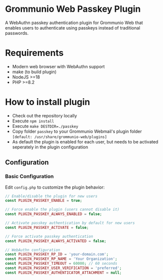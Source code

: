 # Grommunio Web Passkey Plugin

A WebAuthn passkey authentication plugin for Grommunio Web that enables users to authenticate using passkeys instead of traditional passwords.

# Requirements

* Modern web browser with WebAuthn support
* make (to build plugin)
* NodeJS >=18
* PHP >=8.2

# How to install plugin

* Check out the repository locally
* Execute ``npm install``
* Execute ```make DESTDIR=./passkey```
* Copy folder ```passkey``` to your Grommunio Webmail's plugin folder ``[default: /usr/share/grommunio-web/plugins]``
* As default the plugin is enabled for each user, but needs to be activated seperately in the plugin configuration


## Configuration

### Basic Configuration

Edit `config.php` to customize the plugin behavior:

```php
// Enable/disable the plugin for new users
const PLUGIN_PASSKEY_ENABLE = true;

// Force enable the plugin (users cannot disable it)
const PLUGIN_PASSKEY_ALWAYS_ENABLED = false;

// Activate passkey authentication by default for new users
const PLUGIN_PASSKEY_ACTIVATE = false;

// Force activate passkey authentication
const PLUGIN_PASSKEY_ALWAYS_ACTIVATED = false;

// WebAuthn configuration
const PLUGIN_PASSKEY_RP_ID = 'your-domain.com';
const PLUGIN_PASSKEY_RP_NAME = 'Your Organization';
const PLUGIN_PASSKEY_TIMEOUT = 60000; // 60 seconds
const PLUGIN_PASSKEY_USER_VERIFICATION = 'preferred';
const PLUGIN_PASSKEY_AUTHENTICATOR_ATTACHMENT = null;
```
